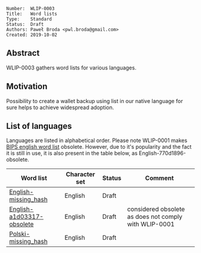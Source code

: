 ```
Number:  WLIP-0003
Title:   Word lists
Type:    Standard
Status:  Draft
Authors: Paweł Broda <pwl.broda@gmail.com>
Created: 2019-10-02
```

## Abstract

WLIP-0003 gathers word lists for various languages.

## Motivation

Possibility to create a wallet backup using list in our native language for sure helps to achieve widespread adoption.

## List of languages

Languages are listed in alphabetical order. Please note WLIP-0001 makes
[BIPS english word list](https://github.com/bitcoin/bips/blob/master/bip-0039/english.txt) obsolete.
However, due to it's popularity and the fact it is still in use, it is also present in the table below,
as English-770d1896-obsolete.


|Word list|Character set|Status|Comment|
|---|---|---|---|
|[English-missing_hash](wlip-0003/english-missing_hash)|English|Draft|
|[English-a1d03317-obsolete](wlip-0003/english-a1d03317-obsolete)|English|Draft|considered obsolete as does not comply with WLIP-0001|
|[Polski-missing_hash](wlip-0003/polski-missing_hash)|English|Draft||

